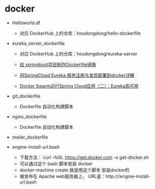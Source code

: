 # docker

- Helloworld.df
	- 对应 DockerHub 上的仓库：houdongdong/hello-dockerfile

- eureka_server_dockerfile
	- 对应 DockerHub 上的仓库：houdongdong/eureka-server
	
	- [给 springboot项目制作Dockerfile镜像](https://blog.csdn.net/hnmpf/article/details/80092586)
	- [将SpringCloud Eureka 服务注册与发现部署到docker详解](https://blog.csdn.net/Michael_HM/article/details/79280720)
	- [Docker Swarm运行Spring Cloud应用（二）：Eureka高可用](https://yq.aliyun.com/articles/73493)

- git_dockerfile
	- Dockerfile 自动化构建脚本
	
- nginx_dockerfile
	- Dockerfile 自动化构建脚本

- mailer_dockerfile
	
- engine-install-url.bash 
	- 下载方法： curl -fsSL https://get.docker.com -o get-docker.sh
	- 可以通过这个 bash 脚本安装 docker
	- docker-machine create 就是用这个脚本 安装docker的
	- 被发布在 Apache web服务器上， URL是：http://<ip-address>/engine-install-url.bash